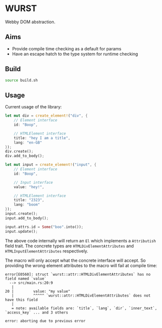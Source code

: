 # WURST

Webby DOM abstraction.

## Aims

- Provide compile time checking as a default for params
- Have an escape hatch to the type system for runtime checking

## Build

```bash
source build.sh
```

## Usage

Current usage of the library:

```rust
let mut div = create_element!("div", {
    // Element interface
    id: "Boop",

    // HTMLElement interface
    title: "hey I am a title",
    lang: "en-GB"
});
div.create();
div.add_to_body();

let mut input = create_element!("input", {
    // Element interface
    id: "Boop",

    // Input interface
    value: "hey!",

    // HTMLElement interface
    title: "2323",
    lang: "boom"
});
input.create();
input.add_to_body();

input.attrs.id = Some("boo".into());
input.update();
```

The above code internally will return an `El` which implements a `Attributish` field trait.
The concrete types are `HTMLDivElementAttributes` and `HTMLInputElementAttributes` respectively.

The macro will only accept what the concrete interface will accept. So providing the wrong element attributes to the macro will fail at compile time:

```
error[E0560]: struct `wurst::attr::HTMLDivElementAttributes` has no field named `value`
  --> src/main.rs:20:9
   |
20 |         value: "my value"
   |         ^^^^^ `wurst::attr::HTMLDivElementAttributes` does not have this field
   |
   = note: available fields are: `title`, `lang`, `dir`, `inner_text`, `access_key` ... and 3 others

error: aborting due to previous error
```

